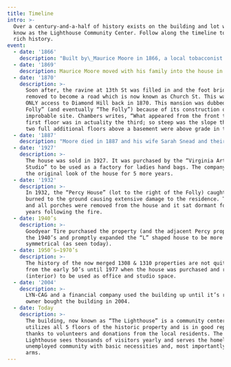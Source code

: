 ```yaml
---
title: Timeline
intro: >-
  Over a century-and-a-half of history exists on the building and lot we now
  know as the Lighthouse Community Center. Follow along the timeline to see our
  rich history.
event:
  - date: '1866'
    description: "Built by\_Maurice Moore in 1866, a local tobacconist responsible for the highly praised “Killikinnick” brand of tobacco. It took him 3 years to build his personal residence."
  - date: '1869'
    description: Maurice Moore moved with his family into the house in 1869.
  - date: '1870'
    description: >-
      Soon after, the ravine at 13th St was filled in and the foot bridge was
      removed to become a road which is now known as Church St. This was the
      ONLY access to Diamond Hill back in 1870. This mansion was dubbed “Moore’s
      Folly” (and eventually “The Folly”) because of its construction on such an
      improbable site. Chambers writes, “What appeared from the front to be the
      first floor was in actuality the third; so steep was the slope that the
      two full additional floors above a basement were above grade in the rear.”
  - date: '1887'
    description: "Moore died in 1887 and his wife Sarah Snead and their children\_lived in the house for another 40 years."
  - date: '1927'
    description: >-
      The house was sold in 1927. It was purchased by the “Virginia Art Goods
      Studio” to be used as a factory for ladies hand bags. The company retained
      the original look of the house for 5 more years.
  - date: '1932'
    description: >-
      In 1932, the “Percy House” (lot to the right of the Folly) caught fire and
      burned to the ground causing extensive damage to the residence. The cupola
      and all porches were removed from the house and it sat dormant for many
      years following the fire.
  - date: 1940’s
    description: >-
      Goodyear Tire purchased the property (and the adjacent Percy property) in
      the 1940’s and promptly expanded the “L” shaped house to be more
      symmetrical (as seen today).
  - date: 1950’s–1970’s
    description: >-
      The history of the now merged 1308 & 1310 properties are not quite clear
      from the early 50’s until 1977 when the house was purchased and re-modeled
      (interior) to be used as office and studio space.
  - date: '2004'
    description: >-
      LYN-CAG and a financial company used the building up until it’s recent
      owner bought the building in 2004.
  - date: Today
    description: >-
      The building, now known as “The Lighthouse” is a community center that
      utilizes all 5 floors of the historic property and is in good repair
      thanks to volunteers and donations from the local residents. The
      Lighthouse sees thousands of visitors yearly and serves the homeless and
      unemployed community with basic necessities and, most importantly, open
      arms.
---
```



